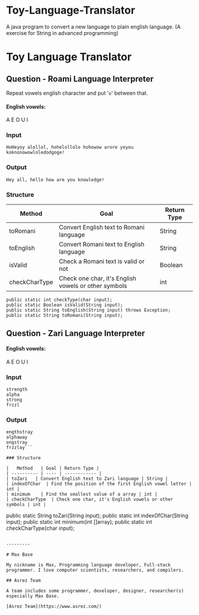 # Toy-Language-Translator

A java program to convert a new language to plain english language. (A exercise for String in advanced programming)

# Toy Language Translator

## Question - Roami Language Interpreter

Repeat vowels english character and put '`o`' between that.

#### English vowels:
A E O U I

### Input

```
HoHeyoy alollol, hohelollolo hohowow arore yoyou koknonowowloledodgoge!
```

### Output

```
Hey all, hello how are you knowledge!
```

### Structure 

|   Method   | Goal | Return Type |
| ---------- | ---- | ------------ |
| toRomani   | Convert English text to Romani language | String |
| toEnglish  | Convert Romani text to English language | String |
| isValid    | Check a Romani text is valid or not | Boolean |
| checkCharType  | Check one char, it's English vowels or other symbols | int |

```
public static int checkType(char input);
public static Boolean isValid(String input);
public static String toEnglish(String input) throws Exception;
public static String toRomani(String input);
```

## Question - Zari Language Interpreter

#### English vowels:
A E O U I

### Input

```
strength
alpha
strong
frzzl
```

### Output

```
engthstray
alphaway
ongstray
frzzlay```

### Structure 

|   Method   | Goal | Return Type |
| ---------- | ---- | ------------ |
| toZari   | Convert English text to Zari language | String |
| indexOfChar  | Find the position of the first English vowel letter | int |
| minimum    | Find the smallest value of a array | int |
| checkCharType  | Check one char, it's English vowels or other symbols | int |

```
public static String toZari(String input);
public static int indexOfChar(String input);
public static int minimum(int []array);
public static int checkCharType(char input);
```

---------

# Max Base

My nickname is Max, Programming language developer, Full-stack programmer. I love computer scientists, researchers, and compilers.

## Asrez Team

A team includes some programmer, developer, designer, researcher(s) especially Max Base.

[Asrez Team](https://www.asrez.com/)
